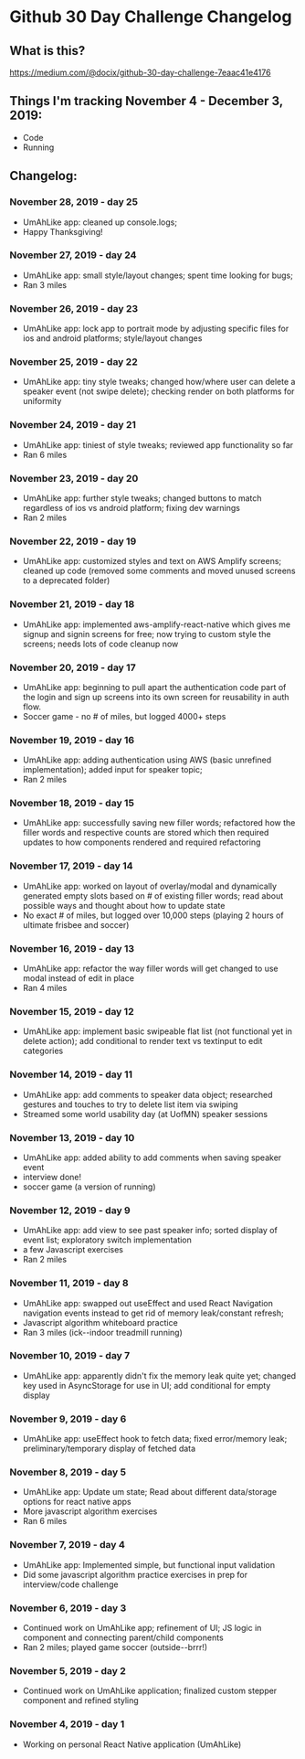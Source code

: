 # Github 30 Day Challenge Changelog

## What is this?  
https://medium.com/@docix/github-30-day-challenge-7eaac41e4176

## Things I'm tracking November 4 - December 3, 2019:
* Code 
* Running

## Changelog:
### November 28, 2019 - day 25
* UmAhLike app: cleaned up console.logs;
* Happy Thanksgiving!
### November 27, 2019 - day 24
* UmAhLike app: small style/layout changes; spent time looking for bugs;
* Ran 3 miles
### November 26, 2019 - day 23
* UmAhLike app: lock app to portrait mode by adjusting specific files for ios and android platforms; style/layout changes
### November 25, 2019 - day 22
* UmAhLike app: tiny style tweaks; changed how/where user can delete a speaker event (not swipe delete); checking render on both platforms for uniformity 
### November 24, 2019 - day 21
* UmAhLike app: tiniest of style tweaks; reviewed app functionality so far
* Ran 6 miles
### November 23, 2019 - day 20
* UmAhLike app: further style tweaks; changed buttons to match regardless of ios vs android platform; fixing dev warnings
* Ran 2 miles 
### November 22, 2019 - day 19
* UmAhLike app: customized styles and text on AWS Amplify screens; cleaned up code (removed some comments and moved unused screens to a deprecated folder)
### November 21, 2019 - day 18
* UmAhLike app: implemented aws-amplify-react-native which gives me signup and signin screens for free; now trying to custom style the screens; needs lots of code cleanup now
### November 20, 2019 - day 17
* UmAhLike app: beginning to pull apart the authentication code part of the login and sign up screens into its own screen for reusability in auth flow.
* Soccer game - no # of miles, but logged 4000+ steps
### November 19, 2019 - day 16
* UmAhLike app: adding authentication using AWS (basic unrefined implementation); added input for speaker topic;
* Ran 2 miles
### November 18, 2019 - day 15
* UmAhLike app: successfully saving new filler words; refactored how the filler words and respective counts are stored which then required updates to how components rendered and required refactoring
### November 17, 2019 - day 14
* UmAhLike app: worked on layout of overlay/modal and dynamically generated empty slots based on # of existing filler words; read about possible ways and thought about how to update state
* No exact # of miles, but logged over 10,000 steps (playing 2 hours of ultimate frisbee and soccer)
### November 16, 2019 - day 13
* UmAhLike app: refactor the way filler words will get changed to use modal instead of edit in place
* Ran 4 miles
### November 15, 2019 - day 12
* UmAhLike app: implement basic swipeable flat list (not functional yet in delete action); add conditional to render text vs textinput to edit categories
### November 14, 2019 - day 11
* UmAhLike app: add comments to speaker data object; researched gestures and touches to try to delete list item via swiping
* Streamed some world usability day (at UofMN) speaker sessions
### November 13, 2019 - day 10
* UmAhLike app: added ability to add comments when saving speaker event
* interview done!
* soccer game (a version of running)
### November 12, 2019 - day 9
* UmAhLike app: add view to see past speaker info; sorted display of event list; exploratory switch implementation 
* a few Javascript exercises
* Ran 2 miles
### November 11, 2019 - day 8
* UmAhLike app: swapped out useEffect and used React Navigation navigation events instead to get rid of memory leak/constant refresh;
* Javascript algorithm whiteboard practice
* Ran 3 miles (ick--indoor treadmill running)
### November 10, 2019 - day 7
* UmAhLike app: apparently didn't fix the memory leak quite yet; changed key used in AsyncStorage for use in UI; add conditional for empty display
### November 9, 2019 - day 6
* UmAhLike app: useEffect hook to fetch data; fixed error/memory leak; preliminary/temporary display of fetched data
### November 8, 2019 - day 5
* UmAhLike app: Update um state; Read about different data/storage options for react native apps
* More javascript algorithm exercises
* Ran 6 miles
### November 7, 2019 - day 4
* UmAhLike app: Implemented simple, but functional input validation
* Did some javascript algorithm practice exercises in prep for interview/code challenge
### November 6, 2019 - day 3
* Continued work on UmAhLike app; refinement of UI; JS logic in component and connecting parent/child components
* Ran 2 miles; played game soccer (outside--brrr!)
### November 5, 2019 - day 2
* Continued work on UmAhLike application; finalized custom stepper component and refined styling
### November 4, 2019 - day 1
* Working on personal React Native application (UmAhLike)